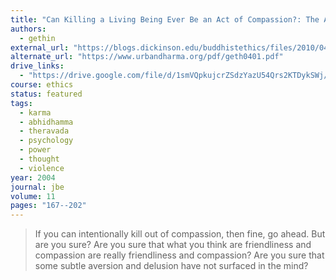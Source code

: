 ```yaml
---
title: "Can Killing a Living Being Ever Be an Act of Compassion?: The Act of Killing in the Abhidhamma and Pali Commentaries"
authors:
  - gethin
external_url: "https://blogs.dickinson.edu/buddhistethics/files/2010/04/geth0401.pdf"
alternate_url: "https://www.urbandharma.org/pdf/geth0401.pdf"
drive_links:
  - "https://drive.google.com/file/d/1smVQpkujcrZSdzYazU54Qrs2KTDykSWj/view?usp=drivesdk"
course: ethics
status: featured
tags:
  - karma
  - abhidhamma
  - theravada
  - psychology
  - power
  - thought
  - violence
year: 2004
journal: jbe
volume: 11
pages: "167--202"
---
```


> If you can intentionally kill out of compassion, then fine, go ahead. But are you sure? Are you sure that what you think are friendliness and compassion are really friendliness and compassion? Are you sure that some subtle aversion and delusion have not surfaced in the mind?
